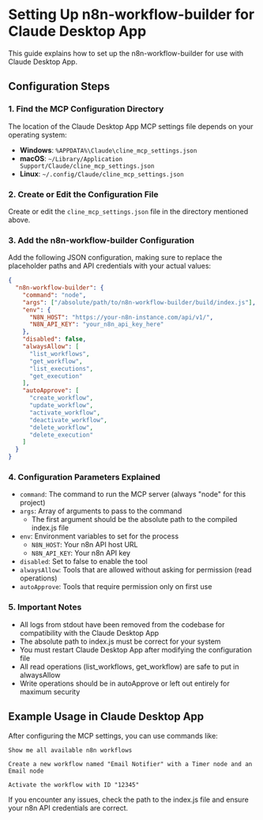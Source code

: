 # Setting Up n8n-workflow-builder for Claude Desktop App

This guide explains how to set up the n8n-workflow-builder for use with Claude Desktop App.

## Configuration Steps

### 1. Find the MCP Configuration Directory

The location of the Claude Desktop App MCP settings file depends on your operating system:

- **Windows**: `%APPDATA%\Claude\cline_mcp_settings.json`
- **macOS**: `~/Library/Application Support/Claude/cline_mcp_settings.json`
- **Linux**: `~/.config/Claude/cline_mcp_settings.json`

### 2. Create or Edit the Configuration File

Create or edit the `cline_mcp_settings.json` file in the directory mentioned above.

### 3. Add the n8n-workflow-builder Configuration

Add the following JSON configuration, making sure to replace the placeholder paths and API credentials with your actual values:

```json
{
  "n8n-workflow-builder": {
    "command": "node",
    "args": ["/absolute/path/to/n8n-workflow-builder/build/index.js"],
    "env": {
      "N8N_HOST": "https://your-n8n-instance.com/api/v1/",
      "N8N_API_KEY": "your_n8n_api_key_here"
    },
    "disabled": false,
    "alwaysAllow": [
      "list_workflows",
      "get_workflow",
      "list_executions",
      "get_execution"
    ],
    "autoApprove": [
      "create_workflow",
      "update_workflow",
      "activate_workflow",
      "deactivate_workflow",
      "delete_workflow",
      "delete_execution"
    ]
  }
}
```

### 4. Configuration Parameters Explained

- `command`: The command to run the MCP server (always "node" for this project)
- `args`: Array of arguments to pass to the command
  - The first argument should be the absolute path to the compiled index.js file
- `env`: Environment variables to set for the process
  - `N8N_HOST`: Your n8n API host URL
  - `N8N_API_KEY`: Your n8n API key
- `disabled`: Set to false to enable the tool
- `alwaysAllow`: Tools that are allowed without asking for permission (read operations)
- `autoApprove`: Tools that require permission only on first use

### 5. Important Notes

- All logs from stdout have been removed from the codebase for compatibility with the Claude Desktop App
- The absolute path to index.js must be correct for your system
- You must restart Claude Desktop App after modifying the configuration file
- All read operations (list_workflows, get_workflow) are safe to put in alwaysAllow
- Write operations should be in autoApprove or left out entirely for maximum security

## Example Usage in Claude Desktop App

After configuring the MCP settings, you can use commands like:

```
Show me all available n8n workflows
```

```
Create a new workflow named "Email Notifier" with a Timer node and an Email node
```

```
Activate the workflow with ID "12345"
```

If you encounter any issues, check the path to the index.js file and ensure your n8n API credentials are correct. 